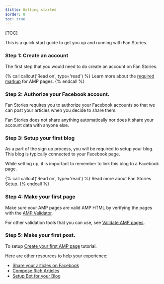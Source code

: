 ```yaml
---
$title: Getting started
$order: 0
toc: true
---
```

[TOC]

This is a quick start guide to get you up and running with Fan Stories.

### Step 1: Create an account

The first step that you would need to do create an account on Fan Stories. 

{% call callout('Read on', type='read') %}
Learn more about the [required markup](/docs/reference/spec.html#required-markup) for AMP pages.
{% endcall %}

### Step 2: Authorize your Facebook account.

Fan Stories requires you to authorize your Facebook accounts so that we can post your articles when you decide to share them.

Fan Stories does not share anything automatically nor does it share your account data with anyone else.
 

### Step 3: Setup your first blog

As a part of the sign up process, you will be required to setup your blog.  This blog is typically connected to your Facebook page. 

While setting up, it is important to remember to link this blog to a Facebook page. 

{% call callout('Read on', type='read') %}
Read more about Fan Stories Setup.
{% endcall %}

### Step 4: Make your first page

Make sure your AMP pages are valid AMP HTML by verifying the pages with the [AMP Validator](https://validator.ampproject.org/).

For other validation tools that you can use, see [Validate AMP pages](/docs/guides/validate.html).

### Step 5: Make your first post. 

To setup  [Create your first AMP page](/docs/tutorials/create.html) tutorial.

Here are other resources to help your experience:

* [Share your articles on Facebook](/docs/guides/discovery.html)
* [Compose Rich Articles](/docs/guides/analytics_amp.html)
* [Setup Bot for your Blog](/docs/guides/engagement.html)

